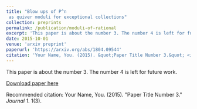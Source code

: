 ```yaml
---
title: "Blow ups of P^n
 as quiver moduli for exceptional collections"
collection: preprints
permalink: /publication/moduli-of-rational
excerpt: 'This paper is about the number 3. The number 4 is left for future work.'
date: 2015-10-01
venue: 'arxiv preprint'
paperurl: 'https://arxiv.org/abs/1804.09544'
citation: 'Your Name, You. (2015). &quot;Paper Title Number 3.&quot; <i>Journal 1</i>. 1(3).'
---
```

This paper is about the number 3. The number 4 is left for future work.

[Download paper here](http://qinxuqiang.github.io/files/Moduli_of_Birational-2.pdf)

Recommended citation: Your Name, You. (2015). "Paper Title Number 3." <i>Journal 1</i>. 1(3).
